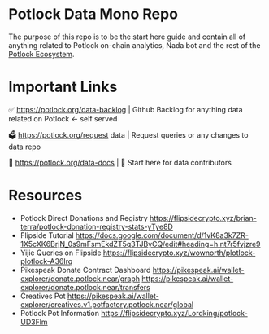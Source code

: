 # Potlock Data Mono Repo
The purpose of this repo is to be the start here guide and contain all of anything related to Potlock on-chain analytics, Nada bot and the rest of the [Potlock Ecosystem](https://ecosystem.potlock.org). 

# Important Links
✅ https://potlock.org/data-backlog | Github Backlog for anything data related on Potlock <- self served

🗳️ https://potlock.org/request data | Request queries or any changes to data repo

📄 https://potlock.org/data-docs | 📍 Start here for data contributors

# Resources
- Potlock Direct Donations and Registry https://flipsidecrypto.xyz/brian-terra/potlock-donation-registry-stats-yTye8D
- Flipside Tutorial https://docs.google.com/document/d/1vK8a3k7ZR-1X5cXK6BrjN_0s9mFsmEkdZT5q3TJByCQ/edit#heading=h.nt7r5fvjzre9
- Yijie Queries on Flipside https://flipsidecrypto.xyz/wownorth/plotlock-plotlock-A36Irq
- Pikespeak Donate Contract Dashboard https://pikespeak.ai/wallet-explorer/donate.potlock.near/graph  https://pikespeak.ai/wallet-explorer/donate.potlock.near/transfers
- Creatives Pot https://pikespeak.ai/wallet-explorer/creatives.v1.potfactory.potlock.near/global
- Potlock Pot Information https://flipsidecrypto.xyz/Lordking/potlock-UD3Flm
